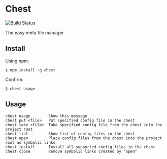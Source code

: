 # Chest

[![Build Status](https://travis-ci.org/watilde/chest.png?branch=master)](https://travis-ci.org/watilde/chest)

The easy meta file manager

## Install

Using npm.

    $ npm install -g chest

Confirm.

    $ chest usage

## Usage

    chest usage        Show this message
    chest put <file>   Put specified config file in the chest
    chest take <file>  Take specified config file from the chest into the project root
    chest list         Show list of config files in the chest
    chest open         Place config files from the chest into the project root as symbolic links
    chest install      Install all supported config files in the chest
    chest close        Remove symbolic links created by "open"
